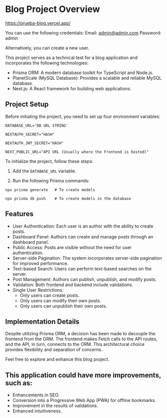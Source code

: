 Blog Project Overview
=====================

https://prueba-blog.vercel.app/

You can use the following credentials:
Email: admin@admin.com
Password: admin

Alternatively, you can create a new user.

This project serves as a technical test for a blog application and incorporates the following technologies:

-   Prisma ORM: A modern database toolkit for TypeScript and Node.js.
-   PlanetScale (MySQL Database): Provides a scalable and reliable MySQL database.
-   Next.js: A React framework for building web applications.

Project Setup
-------------

Before initiating the project, you need to set up four environment variables:

`DATABASE_URL='DB URL STRING'`

``NEXTAUTH_SECRET="HASH"``

`NEXTAUTH_JWT_SECRET="HASH"`

`NEXT_PUBLIC_URL="API URL (Usually where the Frontend is hosted)"`

To initialize the project, follow these steps:

1.  Add the `DATABASE_URL` variable.

2.  Run the following Prisma commands:


   `npx prisma generate   # To create models`

   `npx prisma db push    # To create models in the database`

Features
--------

-   User Authentication: Each user is an author with the ability to create posts.
-   Dashboard Panel: Authors can create and manage posts through an dashboard panel.
-   Public Access: Posts are visible without the need for user authentication.
-   Server-side Pagination: The system incorporates server-side pagination for improved performance.
-   Text-based Search: Users can perform text-based searches on the server.
-   Post Management: Authors can publish, unpublish, and modify posts.
-   Validation: Both frontend and backend include validations.
-   Single User Restrictions:
    -   Only users can create posts.
    -   Only users can modify their own posts.
    -   Only users can unpublish their own posts.

Implementation Details
----------------------

Despite utilizing Prisma ORM, a decision has been made to decouple the frontend from the ORM. The frontend makes Fetch calls to the API routes, and the API, in turn, connects to the ORM. This architectural choice provides flexibility and separation of concerns.

Feel free to explore and enhance this blog project.


This application could have more improvements, such as:
-------------------------------------------------------

-  Enhancements in SEO.
-  Conversion into a Progressive Web App (PWA) for offline bookmarks.
-  Improvement in the results of validations.
-  Enhanced intuitiveness.
